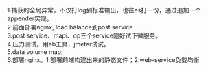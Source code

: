 1.捕获的全局异常，不仅打log到标准输出，也往es打一份，通过追加一个appender实现。  
2.前面部署nginx, load balance到post service  
3.post service、mapi、op三个service刚好试下微服务。  
4.压力测试。用ab工具，jmeter试试。  
5.data volume map;  
6.部署nginx。1.部署前端构建出来的静态文件；2.web-service负载均衡
